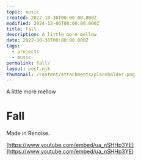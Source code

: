 ```yaml
---
topic: music
created: 2022-10-30T00:00:00.000Z
modified: 2024-12-06T00:00:00.000Z
title: Fall
description: A little more mellow
date: 2022-10-30T00:00:00.000Z
tags:
  - projects
  - music
permalink: fall/
layout: post.njk
thumbnail: /content/attachments/placeholder.png
---
```


A little more mellow

# Fall

Made in Renoise.

[https://www.youtube.com/embed/ua_nSHHp3YE](https://www.youtube.com/embed/ua_nSHHp3YE)
